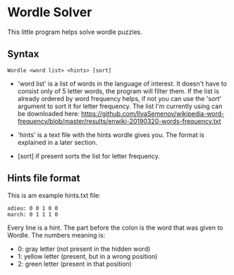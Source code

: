 # Wordle Solver
This little program helps solve wordle puzzles.
## Syntax
    Wordle <word list> <hints> [sort]
* 'word list' is a list of words in the language of interest. It doesn't have to consist only of 5 letter words, the program will filter them. If the list is already ordered by word frequency helps, if not you can use the 'sort' argument to sort it for letter frequency.
The list I'm currently using can be downloaded here: 
https://github.com/IlyaSemenov/wikipedia-word-frequency/blob/master/results/enwiki-20190320-words-frequency.txt

* 'hints' is a text file with the hints wordle gives you. The format is explained in a later section.
* [sort] if present sorts the list for letter frequency.
## Hints file format
This is am example hints.txt file:

    adieu: 0 0 1 0 0
    march: 0 1 1 1 0

Every line is a hint.
The part before the colon is the word that was given to Wordle.
The numbers meaning is:
* 0: gray letter (not present in the hidden word)
* 1: yellow letter (present, but in a wrong position)
* 2: green letter (present in that position)

